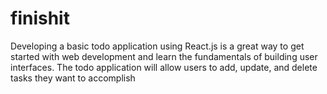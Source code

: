 # finishit
 Developing a basic todo application using React.js is a great way to get started with web development and learn the fundamentals of building user interfaces. The todo application will allow users to add, update, and delete tasks they want to accomplish
